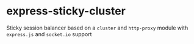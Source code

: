 # express-sticky-cluster
Sticky session balancer based on a <code>cluster</code> and <code>http-proxy</code> module with <code>express.js</code> and <code>socket.io</code> support
